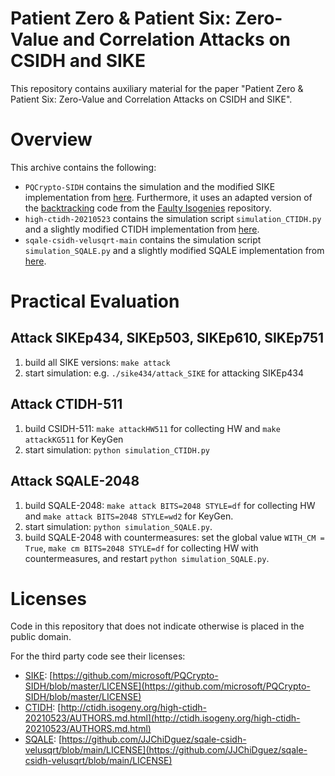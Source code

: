 # Patient Zero & Patient Six: Zero-Value and Correlation Attacks on CSIDH and SIKE

This repository contains auxiliary material for the paper "Patient Zero & Patient Six: Zero-Value and Correlation Attacks on CSIDH and SIKE".

# Overview

This archive contains the following:

- `PQCrypto-SIDH` contains the simulation and the modified SIKE implementation from [here](https://github.com/microsoft/PQCrypto-SIDH). Furthermore, it uses an adapted version of the [backtracking](https://github.com/FaultyIsogenies/faulty-isogeny-code/blob/main/sidh_attack.c#L278) code from the [Faulty Isogenies](https://github.com/FaultyIsogenies/faulty-isogeny-code) repository.
- `high-ctidh-20210523` contains the simulation script `simulation_CTIDH.py` and a slightly modified CTIDH implementation from [here](http://ctidh.isogeny.org/software.html).
- `sqale-csidh-velusqrt-main` contains the simulation script `simulation_SQALE.py` and a slightly modified SQALE implementation from [here](https://github.com/JJChiDguez/sqale-csidh-velusqrt).

# Practical Evaluation

## Attack SIKEp434, SIKEp503, SIKEp610, SIKEp751
1. build all SIKE versions: ```make attack``` 
2. start simulation: e.g. ```./sike434/attack_SIKE``` for attacking SIKEp434

## Attack CTIDH-511
1. build CSIDH-511: ```make attackHW511``` for collecting HW and ```make attackKG511``` for KeyGen
2. start simulation: ```python simulation_CTIDH.py```

## Attack SQALE-2048
1. build SQALE-2048: ```make attack BITS=2048 STYLE=df``` for collecting HW and ```make attack BITS=2048 STYLE=wd2``` for KeyGen.
2. start simulation: ```python simulation_SQALE.py```.
3. build SQALE-2048 with countermeasures: set the global value ```WITH_CM = True```, ```make cm BITS=2048 STYLE=df``` for collecting HW with countermeasures, and restart ```python simulation_SQALE.py```.



# Licenses

Code in this repository that does not indicate otherwise is placed in the public domain.

For the third party code see their licenses:


- [SIKE](https://github.com/microsoft/PQCrypto-SIDH): [https://github.com/microsoft/PQCrypto-SIDH/blob/master/LICENSE](https://github.com/microsoft/PQCrypto-SIDH/blob/master/LICENSE)
- [CTIDH](http://ctidh.isogeny.org/): [http://ctidh.isogeny.org/high-ctidh-20210523/AUTHORS.md.html](http://ctidh.isogeny.org/high-ctidh-20210523/AUTHORS.md.html)
- [SQALE](https://github.com/JJChiDguez/sqale-csidh-velusqrt): [https://github.com/JJChiDguez/sqale-csidh-velusqrt/blob/main/LICENSE](https://github.com/JJChiDguez/sqale-csidh-velusqrt/blob/main/LICENSE)
